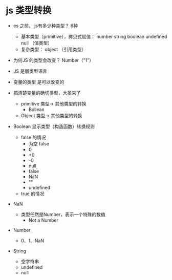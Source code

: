 # js 类型转换

- es 之前， js有多少种类型？ 6种
  - 基本类型（primitive），拷贝式赋值： number string boolean undefined null （值类型）
  - 复杂类型： object （引用类型）

- 为何JS 的类型会改变？
  Number（"1"）

- JS 是弱类型语言
- 变量的类型 是可以改变的
- 搞清楚变量的确切类型，大圣来了
  - primitive 类型-> 其他类型的转换
    - Bollean  
  - Object 类型-> 其他类型的转换

- Boolean 显示类型（构造函数）转换规则
  - false 的情况
    - 为空 false
    - 0
    - +0
    - -0
    - null    
    - false
    - NaN
    - ""
    - undefined
  - true 的情况
  
- NaN 
  - 类型任然是Number，表示一个特殊的数值
    - Not a Number

- Number
  - 0、1、NaN

- String
  - 空字符串
  - undefined
  - null    